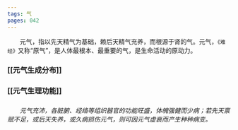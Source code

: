 ```yaml
---
tags: 气
pages: 042
---
```

&emsp;&emsp;元气，指以先天精气为基础，赖后天精气充养，而根源于肾的气。元气，`《难经》`又称“原气”，是人体最根本、最重要的气，是生命活动的原动力。

### [[元气生成分布]]
### [[元气生理功能]]
### 
&emsp;&emsp;<dfn>元气充沛，各脏腑、经络等组织器官的功能旺盛，体魄强健而少病；若先天禀赋不足，或后天失养，或久病损伤元气，则可因元气虚衰而产生种种病变。</dfn>